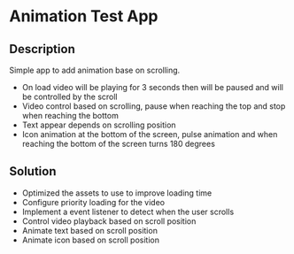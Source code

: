 # Animation Test App
## Description
Simple app to add animation base on scrolling.
 - On load video will be playing for 3 seconds then will be paused and will be controlled by the scroll
 - Video control based on scrolling, pause when reaching the top and stop when reaching the bottom
 - Text appear depends on scrolling position
 - Icon animation at the bottom of the screen, pulse animation and when reaching the bottom of the screen turns 180 degrees

## Solution
- Optimized the assets to use to improve loading time
- Configure priority loading for the video
- Implement a event listener to detect when the user scrolls
- Control video playback based on scroll position
- Animate text based on scroll position
- Animate icon based on scroll position
